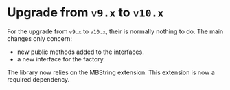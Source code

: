# Upgrade from `v9.x` to `v10.x`

For the upgrade from `v9.x` to `v10.x`, their is normally nothing to do.
The main changes only concern:

* new public methods added to the interfaces.
* a new interface for the factory.

The library now relies on the MBString extension. This extension is now a required dependency.

